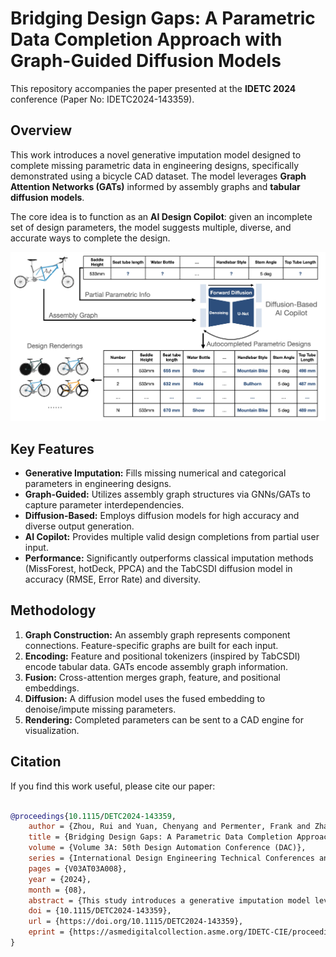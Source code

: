 # Bridging Design Gaps: A Parametric Data Completion Approach with Graph-Guided Diffusion Models

This repository accompanies the paper presented at the **IDETC 2024** conference (Paper No: IDETC2024-143359).

## Overview

This work introduces a novel generative imputation model designed to complete missing parametric data in engineering designs, specifically demonstrated using a bicycle CAD dataset. The model leverages **Graph Attention Networks (GATs)** informed by assembly graphs and **tabular diffusion models**.

The core idea is to function as an **AI Design Copilot**: given an incomplete set of design parameters, the model suggests multiple, diverse, and accurate ways to complete the design.

![AI Copilot Overview](intro.jpg)

## Key Features

* **Generative Imputation:** Fills missing numerical and categorical parameters in engineering designs.
* **Graph-Guided:** Utilizes assembly graph structures via GNNs/GATs to capture parameter interdependencies.
* **Diffusion-Based:** Employs diffusion models for high accuracy and diverse output generation.
* **AI Copilot:** Provides multiple valid design completions from partial user input.
* **Performance:** Significantly outperforms classical imputation methods (MissForest, hotDeck, PPCA) and the TabCSDI diffusion model in accuracy (RMSE, Error Rate) and diversity.

## Methodology

1.  **Graph Construction:** An assembly graph represents component connections. Feature-specific graphs are built for each input.
2.  **Encoding:** Feature and positional tokenizers (inspired by TabCSDI) encode tabular data. GATs encode assembly graph information.
3.  **Fusion:** Cross-attention merges graph, feature, and positional embeddings.
4.  **Diffusion:** A diffusion model uses the fused embedding to denoise/impute missing parameters.
5.  **Rendering:** Completed parameters can be sent to a CAD engine for visualization.

## Citation

If you find this work useful, please cite our paper:

```bibtex

@proceedings{10.1115/DETC2024-143359,
    author = {Zhou, Rui and Yuan, Chenyang and Permenter, Frank and Zhang, Yanxia and Arechiga, Nikos and Klenk, Matt and Ahmed, Faez},
    title = {Bridging Design Gaps: A Parametric Data Completion Approach With Graph-Guided Diffusion Models},
    volume = {Volume 3A: 50th Design Automation Conference (DAC)},
    series = {International Design Engineering Technical Conferences and Computers and Information in Engineering Conference},
    pages = {V03AT03A008},
    year = {2024},
    month = {08},
    abstract = {This study introduces a generative imputation model leveraging graph attention networks and tabular diffusion models for completing missing parametric data in engineering designs. This model functions as an AI design co-pilot, providing multiple design options for incomplete designs, which we demonstrate using the bicycle design CAD dataset. Through comparative evaluations, we demonstrate that our model significantly outperforms existing classical methods, such as MissForest, hotDeck, PPCA, and tabular generative method TabCSDI in both the accuracy and diversity of imputation options. Generative modeling also enables a broader exploration of design possibilities, thereby enhancing design decision-making by allowing engineers to explore a variety of design completions. The graph model combines GNNs with the structural information contained in assembly graphs, enabling the model to understand and predict the complex interdependencies between different design parameters. The graph model helps accurately capture and impute complex parametric interdependencies from an assembly graph, which is key for design problems. By learning from an existing dataset of designs, the imputation capability allows the model to act as an intelligent assistant that autocompletes CAD designs based on user-defined partial parametric design, effectively bridging the gap between ideation and realization. The proposed work provides a pathway to not only facilitate informed design decisions but also promote creative exploration in design.},
    doi = {10.1115/DETC2024-143359},
    url = {https://doi.org/10.1115/DETC2024-143359},
    eprint = {https://asmedigitalcollection.asme.org/IDETC-CIE/proceedings-pdf/IDETC-CIE2024/88360/V03AT03A008/7402917/v03at03a008-detc2024-143359.pdf},
}
